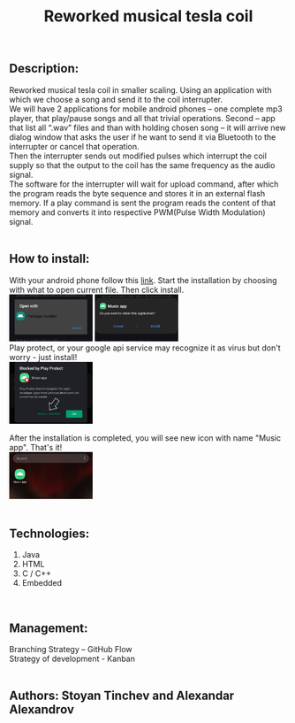 

<h1 align="center">Reworked musical tesla coil</h1> <br>


<h2>Description:</h2>
Reworked musical tesla coil in smaller scaling. Using an application with which we choose a song and send it to the coil interrupter.<br>
We will have 2 applications for mobile android phones – one complete mp3 player, that play/pause songs and all that trivial operations. Second – app that list all “.wav” files and than with holding chosen song – it will arrive new dialog window that asks the user if he want to send it via Bluetooth to the interrupter or cancel that operation.<br>
Then the interrupter sends out modified pulses which interrupt the coil supply so that the output to the coil has the same frequency as the audio signal.<br>
The software for the interrupter will wait for upload command, after which the program reads the byte sequence and stores it in an external flash memory. If a play command is sent the program reads the content of that memory and converts it into respective PWM(Pulse Width Modulation) signal.
<br><br>


## How to install:
With your android phone follow this <a href="https://drive.google.com/drive/folders/1HosFVmRzxvioICeHo3vdVdEkMbiyzbBV?usp=sharing">link</a>. Start the installation by choosing with what to open current file. Then click install.<br>
<img src="installation_pictures/choose_package_manager.jpg" width=30%> 
<img src="installation_pictures/click_install.jpg" width=30%> \
Play protect, or your google api service may recognize it as virus but don't worry - just install! <br>
<img src="installation_pictures/play_protect.jpg" width=30%>

After the installation is completed, you will see new icon with name "Music app". That's it! \
<img src="installation_pictures/app_icon.jpg" width=30%>
<br><br>


## Technologies:
1. Java<br>
2. HTML<br>
3. C / C++<br>
4. Embedded
<br>
   

## Management:
Branching Strategy – GitHub Flow<br>
Strategy of development - Kanban
<br><br>



## Authors: Stoyan Tinchev and Alexandar Alexandrov


